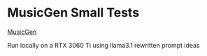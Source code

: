 # MusicGen Small Tests

[MusicGen](https://huggingface.co/facebook/musicgen-small)

Run locally on a RTX 3060 Ti using llama3.1 rewritten prompt ideas